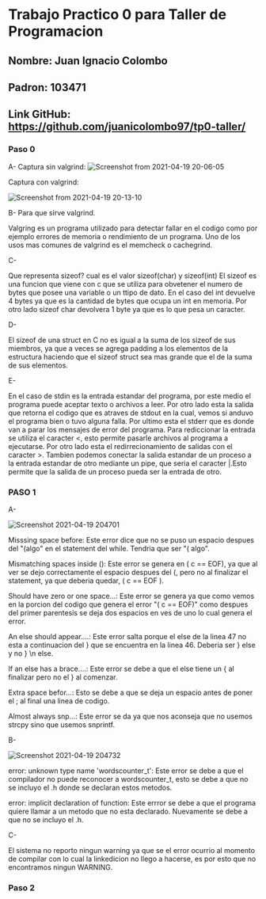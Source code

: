 # Trabajo Practico 0 para Taller de Programacion

## Nombre: Juan Ignacio Colombo
## Padron: 103471
## Link GitHub: https://github.com/juanicolombo97/tp0-taller/



### Paso 0

A-
Captura sin valgrind:
![Screenshot from 2021-04-19 20-06-05](https://user-images.githubusercontent.com/49823710/115314388-79063080-a14b-11eb-8c01-da95239ac9e0.png)

Captura con valgrind:

![Screenshot from 2021-04-19 20-13-10](https://user-images.githubusercontent.com/49823710/115314501-b66abe00-a14b-11eb-9dfc-31075ee14010.png)


B- Para que sirve valgrind.

Valgring es un programa utilizado para detectar fallar en el codigo como por ejemplo errores de memoria o rendimiento de un programa.
Uno de los usos mas comunes de valgrind es el memcheck o cachegrind.

C-

Que representa sizeof? cual es el valor sizeof(char) y sizeof(int)
El sizeof es una funcion que viene con c que se utiliza para obvetener el numero de bytes que posee una variable o un ttipo de dato. En el caso del int devuelve 4 bytes ya que es la cantidad de bytes que ocupa un int en memoria. Por otro lado sizeof char devolvera 1 byte ya que es lo que pesa un caracter.

D-

El sizeof de una struct en C no es igual a la suma de los sizeof de sus miembros, ya que a veces se agrega padding a los elementos de la estructura haciendo que el sizeof struct sea mas grande que el de la suma de sus elementos.

E-

En el caso de stdin es la entrada estandar del programa, por este medio el programa puede aceptar texto o archivos a leer. Por otro lado esta la salida que retorna el codigo que es atraves de stdout en la cual, vemos si anduvo el programa bien o tuvo alguna falla. Por ultimo esta el stderr que es donde van a parar los mensajes de error del programa. Para rediccionar la entrada  se utiliza el caracter <, esto permite pasarle archivos al programa a ejecutarse. Por otro lado esta el redirrecionamiento de salidas con el caracter >. Tambien podemos conectar la salida estandar de un proceso a la entrada estandar de otro mediante un pipe, que seria el caracter |.Esto permite que la salida de un proceso pueda ser la entrada de otro.


### PASO 1

A- 

![Screenshot 2021-04-19 204701](https://user-images.githubusercontent.com/49823710/115317010-ea94ad80-a150-11eb-8d07-93973c135232.png)

Misssing space before: Este error dice que no se puso un espacio despues del "(algo" en el statement del while. Tendria que ser "( algo".

Mismatching spaces inside (): Este error se genera en  (  c == EOF), ya que al ver se dejo correctamente el espacio despues del (, pero no al finalizar el statement, ya que deberia quedar, ( c == EOF ).

Should have zero or one space...: Este error se genera ya que como vemos en la porcion del codigo que genera el error "(  c == EOF)" como despues del primer parentesis se deja dos espacios en ves de uno lo cual genera el error.

An else should appear....: Este error salta porque el else de la linea 47 no esta a continuacion del } que se encuentra en la linea 46. Deberia ser } else y no } \n else.

If an else has a brace....: Este error se debe a que el else tiene un { al finalizar pero no el } al comenzar.

Extra space befor...: Esto se debe a que se deja un espacio antes de poner el ; al final una linea de codigo.

Almost always snp...: Este error se da ya que nos aconseja que no usemos strcpy sino que usemos snprintf.

B-

![Screenshot 2021-04-19 204732](https://user-images.githubusercontent.com/49823710/115320011-65f95d80-a157-11eb-9a57-68679c5f9ec3.png)

 error: unknown type name 'wordscounter_t': Este error se debe a que el compilador no puede reconocer a wordscounter_t, esto se debe a que no se incluyo el .h donde se declaran estos metodos.
 
error: implicit declaration of function: Este errror se debe a que el programa quiere llamar a un metodo que no esta declarado. Nuevamente se debe a que no se incluyo el .h.

C- 

El sistema no reporto ningun warning ya que se el error ocurrio al momento de compilar con lo cual la linkedicion no llego a hacerse, es por esto que no encontramos ningun WARNING.

### Paso 2

